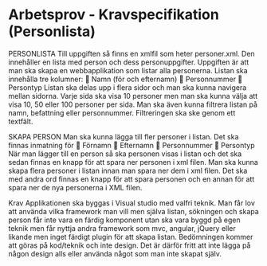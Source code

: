 # Arbetsprov - Kravspecifikation (Personlista)

PERSONLISTA
Till uppgiften så finns en xmlfil som heter personer.xml. Den innehåller en lista med person och dess personuppgifter. Uppgiften är att man ska skapa en webbapplikation som listar alla personerna. Listan ska innehålla tre kolumner:
 Namn (för och efternamn)
 Personnummer
 Persontyp
Listan ska delas upp i flera sidor och man ska kunna navigera mellan sidorna. Varje sida ska visa 10 personer men man ska kunna välja att visa 10, 50 eller 100 personer per sida.
Man ska även kunna filtrera listan på namn, befattning eller personnummer. Filtreringen ska ske genom ett textfält.

SKAPA PERSON
Man ska kunna lägga till fler personer i listan. Det ska finnas inmatning för
 Förnamn
 Efternamn
 Personnummer
 Persontyp
När man lägger till en person så ska personen visas i listan och det ska sedan finnas en knapp för att spara ner personen i xml filen. Man ska kunna skapa flera personer i listan innan man spara ner dem i xml filen. Det ska med andra ord finnas en knapp för att spara personen och en annan för att spara ner de nya personerna i XML filen.

Krav
Applikationen ska byggas i Visual studio med valfri teknik. Man får lov att använda vilka framework man vill men själva listan, sökningen och skapa person får inte vara en färdig komponent utan ska vara byggd på egen teknik men får nyttja andra framework som mvc, angular, jQuery eller likande men inget färdigt plugin för att skapa listan. Bedömningen kommer att göras på kod/teknik och inte design. Det är därför fritt att inte lägga på någon design alls eller använda något som man inte skapat själv.
